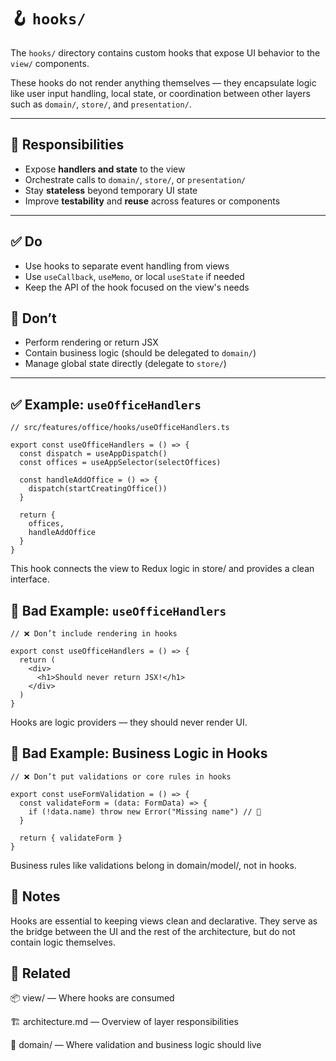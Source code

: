 # 🪝 `hooks/`

The `hooks/` directory contains custom hooks that expose UI behavior to the `view/` components.

These hooks do not render anything themselves — they encapsulate logic like user input handling, local state, or coordination between other layers such as `domain/`, `store/`, and `presentation/`.

---

## 🧭 Responsibilities

- Expose **handlers and state** to the view
- Orchestrate calls to `domain/`, `store/`, or `presentation/`
- Stay **stateless** beyond temporary UI state
- Improve **testability** and **reuse** across features or components

---

## ✅ Do

- Use hooks to separate event handling from views
- Use `useCallback`, `useMemo`, or local `useState` if needed
- Keep the API of the hook focused on the view's needs

## 🚫 Don’t

- Perform rendering or return JSX
- Contain business logic (should be delegated to `domain/`)
- Manage global state directly (delegate to `store/`)

---

## ✅ Example: `useOfficeHandlers`

```tsx
// src/features/office/hooks/useOfficeHandlers.ts

export const useOfficeHandlers = () => {
  const dispatch = useAppDispatch()
  const offices = useAppSelector(selectOffices)

  const handleAddOffice = () => {
    dispatch(startCreatingOffice())
  }

  return {
    offices,
    handleAddOffice
  }
}
```
This hook connects the view to Redux logic in store/ and provides a clean interface.

## 🚫 Bad Example: `useOfficeHandlers`

```tsx
// ❌ Don’t include rendering in hooks

export const useOfficeHandlers = () => {
  return (
    <div>
      <h1>Should never return JSX!</h1>
    </div>
  )
}
```
Hooks are logic providers — they should never render UI.

## 🚫 Bad Example: Business Logic in Hooks
```tsx
// ❌ Don’t put validations or core rules in hooks

export const useFormValidation = () => {
  const validateForm = (data: FormData) => {
    if (!data.name) throw new Error("Missing name") // 🚫
  }

  return { validateForm }
}
```
Business rules like validations belong in domain/model/, not in hooks.

## 🧵 Notes
Hooks are essential to keeping views clean and declarative.
They serve as the bridge between the UI and the rest of the architecture, but do not contain logic themselves.

## 🔗 Related

📦 view/ — Where hooks are consumed

🏗️ architecture.md — Overview of layer responsibilities

🧱 domain/ — Where validation and business logic should live